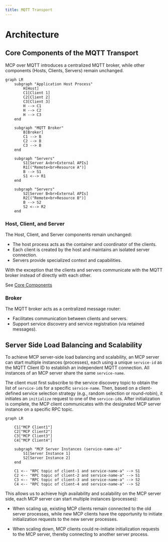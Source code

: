 ```yaml
---
title: MQTT Transport
---
```


# Architecture

## Core Components of the MQTT Transport

MCP over MQTT introduces a centralized MQTT broker, while other components (Hosts, Clients, Servers) remain unchanged.

```mermaid
graph LR
    subgraph "Application Host Process"
        H[Host]
        C1[Client 1]
        C2[Client 2]
        C3[Client 3]
        H --> C1
        H --> C2
        H --> C3
    end

    subgraph "MQTT Broker"
        B[Broker]
        C1 --> B
        C2 --> B
        C3 --> B
    end

    subgraph "Servers"
        S1[Server A<br>External APIs]
        R1[("Remote<br>Resource A")]
        B --> S1
        S1 <--> R1
    end

    subgraph "Servers"
        S2[Server B<br>External APIs]
        R2[("Remote<br>Resource B")]
        B --> S2
        S2 <--> R2
    end
```

### Host, Client, and Server

The Host, Client, and Server components remain unchanged:

- The host process acts as the container and coordinator of the clients.
- Each client is created by the host and maintains an isolated server connection.
- Servers provide specialized context and capabilities.

With the exception that the clients and servers communicate with the MQTT broker instead of directly with each other.

See [Core Components](https://spec.modelcontextprotocol.io/specification/2025-03-26/architecture/#core-components)

### Broker

The MQTT broker acts as a centralized message router:
- Facilitates communication between clients and servers.
- Support service discovery and service registration (via retained messages).

## Server Side Load Balancing and Scalability

To achieve MCP server-side load balancing and scalability, an MCP server can start multiple instances (processes), each using a unique `service-id` as the MQTT Client ID to establish an independent MQTT connection. All instances of an MCP server share the same `service-name`.

The client must first subscribe to the service discovery topic to obtain the list of `service-id`s for a specific `service-name`. Then, based on a client-defined service selection strategy (e.g., random selection or round-robin), it initiates an `initialize` request to one of the `service-id`s. After initialization is complete, the MCP client communicates with the designated MCP server instance on a specific RPC topic.

```mermaid
graph LR

    C1["MCP Client1"]
    C2["MCP Client2"]
    C3["MCP Client3"]
    C4["MCP Client4"]

    subgraph "MCP Server Instances (service-name-a)"
        S1[Server Instance 1]
        S2[Server Instance 2]
    end

    C1 <-- "RPC topic of client-1 and service-name-a" --> S1
    C2 <-- "RPC topic of client-2 and service-name-a" --> S1
    C3 <-- "RPC topic of client-3 and service-name-a" --> S2
    C4 <-- "RPC topic of client-4 and service-name-a" --> S2

```

This allows us to achieve high availability and scalability on the MCP server side, each MCP server can start multiple instances (processes):

- When scaling up, existing MCP clients remain connected to the old server processes, while new MCP clients have the opportunity to initiate initialization requests to the new server processes.

- When scaling down, MCP clients could re-initiate initialization requests to the MCP server, thereby connecting to another server process.
